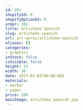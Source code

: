 ```yaml
---
id: 201
shopifyId: 0
shopifyOptionId: 0
order: 382
title: Artichoke Spanish
slug: artichoke-spanish
url: art-works/artichoke-spanish
aliases: []
categories:
- graphics
inStock: false
isVisible: false
height: 21
width: 30
date: 2017-01-01T00:00:00Z
materials:
- marker
- paper
price: 200
mainImage: artichoke_spanish.jpg
---
```

